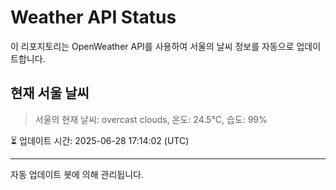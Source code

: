 
# Weather API Status

이 리포지토리는 OpenWeather API를 사용하여 서울의 날씨 정보를 자동으로 업데이트합니다.

## 현재 서울 날씨
> 서울의 현재 날씨: overcast clouds, 온도: 24.5°C, 습도: 99%

⏳ 업데이트 시간: 2025-06-28 17:14:02 (UTC)

---
자동 업데이트 봇에 의해 관리됩니다.
